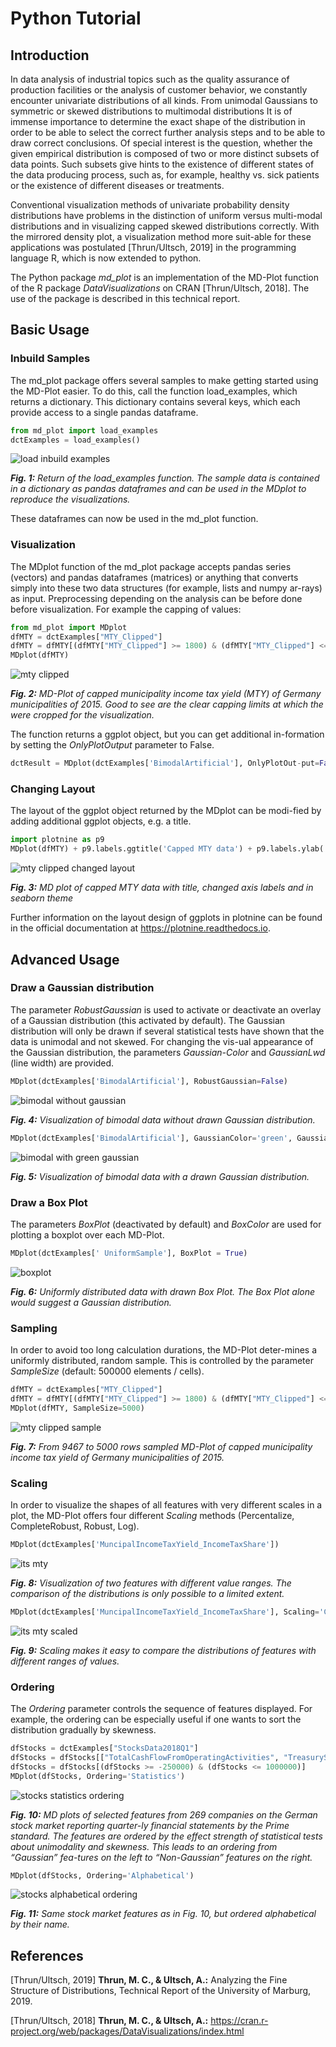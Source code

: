 # Python Tutorial

## Introduction

In data analysis of industrial topics such as the quality assurance of production facilities or the analysis of customer behavior, we constantly encounter univariate distributions of all kinds. From unimodal Gaussians to symmetric or skewed distributions to multimodal distributions It is of immense importance to determine the exact shape of the distribution in order to be able to select the correct further analysis steps and to be able to draw correct conclusions. Of special interest is the question, whether the given empirical distribution is composed of two or more distinct subsets of data points. Such subsets give hints to the existence of different states of the data producing process, such as, for example, healthy vs. sick patients or the existence of different diseases or treatments.  

Conventional visualization methods of univariate probability density distributions have problems in the distinction of uniform versus multi-modal distributions and in visualizing capped skewed distributions correctly. With the mirrored density plot, a visualization method more suit-able for these applications was postulated [Thrun/Ultsch, 2019] in the programming language R, which is now extended to python. 

The Python package _md_plot_ is an implementation of the MD-Plot function of the R package _DataVisualizations_ on CRAN [Thrun/Ultsch, 2018]. The use of the package is described in this technical report.

## Basic Usage

### Inbuild Samples

The md_plot package offers several samples to make getting started using the MD-Plot easier. To do this, call the function load_examples, which returns a dictionary. This dictionary contains several keys, which each provide access to a single pandas dataframe.

```python
from md_plot import load_examples
dctExamples = load_examples()
```

![load inbuild examples](images/load_examples.png)

_**Fig. 1:** Return of the load_examples function. The sample data is contained in a dictionary as pandas dataframes and can be used in the MDplot to reproduce the visualizations._

These dataframes can now be used in the md_plot function.

### Visualization

The MDplot function of the md_plot package accepts pandas series (vectors) and pandas dataframes (matrices) or anything that converts simply into these two data structures (for example, lists and numpy ar-rays) as input. Preprocessing depending on the analysis can be before done before visualization. For example the capping of values:

```python
from md_plot import MDplot
dfMTY = dctExamples["MTY_Clipped"]
dfMTY = dfMTY[(dfMTY["MTY_Clipped"] >= 1800) & (dfMTY["MTY_Clipped"] <= 6000)]
MDplot(dfMTY)
```

![mty clipped](images/mty_clipped.png)

_**Fig. 2:** MD-Plot of capped municipality income tax yield (MTY) of Germany municipalities of 2015. Good to see are the clear capping limits at which the were cropped for the visualization._

The function returns a ggplot object, but you can get additional in-formation by setting the _OnlyPlotOutput_ parameter to False.

```python
dctResult = MDplot(dctExamples['BimodalArtificial'], OnlyPlotOut-put=False)
```

### Changing Layout

The layout of the ggplot object returned by the MDplot can be modi-fied by adding additional ggplot objects, e.g. a title.

```python
import plotnine as p9
MDplot(dfMTY) + p9.labels.ggtitle('Capped MTY data') + p9.labels.ylab('PDE') + p9.labels.xlab('Variables') + p9.theme_seaborn()
```

![mty clipped changed layout](images/mty_clipped_layout.png)

_**Fig. 3:** MD plot of capped MTY data with title, changed axis labels and in seaborn theme_

Further information on the layout design of ggplots in plotnine can be found in the official documentation at https://plotnine.readthedocs.io.

## Advanced Usage

### Draw a Gaussian distribution

The parameter _RobustGaussian_ is used to activate or deactivate an overlay of a Gaussian distribution (this activated by default). The Gaussian distribution will only be drawn if several statistical tests have shown that the data is unimodal and not skewed. For changing the vis-ual appearance of the Gaussian distribution, the parameters _Gaussian-Color_ and _GaussianLwd_ (line width) are provided.

```python
MDplot(dctExamples['BimodalArtificial'], RobustGaussian=False)
```

![bimodal without gaussian](images/bimodal_without_gaussian.png)

_**Fig. 4:** Visualization of bimodal data without drawn Gaussian distribution._

```python
MDplot(dctExamples['BimodalArtificial'], GaussianColor='green', GaussianLwd=2.5)
```

![bimodal with green gaussian](images/bimodal_with_green_gaussian.png)

_**Fig. 5:** Visualization of bimodal data with a drawn Gaussian distribution._

### Draw a Box Plot

The parameters _BoxPlot_ (deactivated by default) and _BoxColor_ are used for plotting a boxplot over each MD-Plot.

```python
MDplot(dctExamples[' UniformSample'], BoxPlot = True)
```

![boxplot](images/box_plot.png)

_**Fig. 6:** Uniformly distributed data with drawn Box Plot. The Box Plot alone would suggest a Gaussian distribution._

### Sampling

In order to avoid too long calculation durations, the MD-Plot deter-mines a uniformly distributed, random sample. This is controlled by the parameter _SampleSize_ (default: 500000 elements / cells).

```python
dfMTY = dctExamples["MTY_Clipped"]
dfMTY = dfMTY[(dfMTY["MTY_Clipped"] >= 1800) & (dfMTY["MTY_Clipped"] <= 6000)]
MDplot(dfMTY, SampleSize=5000)
```

![mty clipped sample](images/mty_clipped_sample.png)

_**Fig. 7:** From 9467 to 5000 rows sampled MD-Plot of capped municipality income tax yield of Germany municipalities of 2015._

### Scaling

In order to visualize the shapes of all features with very different scales in a plot, the MD-Plot offers four different _Scaling_ methods (Percentalize, CompleteRobust, Robust, Log). 

```python
MDplot(dctExamples['MuncipalIncomeTaxYield_IncomeTaxShare'])
```

![its mty](images/its_mty.png)

_**Fig. 8:** Visualization of two features with different value ranges. The comparison of the distributions is only possible to a limited extent._

```python
MDplot(dctExamples['MuncipalIncomeTaxYield_IncomeTaxShare'], Scaling='CompleteRobust')
```

![its mty scaled](images/its_mty_scaled.png)

_**Fig. 9:** Scaling makes it easy to compare the distributions of features with different ranges of values._

### Ordering

The _Ordering_ parameter controls the sequence of features displayed. For example, the ordering can be especially useful if one wants to sort the distribution gradually by skewness.

```python
dfStocks = dctExamples["StocksData2018Q1"]
dfStocks = dfStocks[["TotalCashFlowFromOperatingActivities", "TreasuryStock", "CapitalExpenditures", "InterestExpense", "Net-Income_y", "NetTangibleAssets", "TotalAssets", "TotalLiabilities", "To-talStockholderEquity", "TotalOperatingExpenses", "GrossProfit", "To-talRevenue"]]
dfStocks = dfStocks[(dfStocks >= -250000) & (dfStocks <= 1000000)]
MDplot(dfStocks, Ordering='Statistics')
```

![stocks statistics ordering](images/stocks_statistics.png)

_**Fig. 10:** MD plots of selected features from 269 companies on the German stock market reporting quarter-ly financial statements by the Prime standard. The features are ordered by the effect strength of statistical tests about unimodality and skewness. This leads to an ordering from “Gaussian” fea-tures on the left to “Non-Gaussian” features on the right._

```python
MDplot(dfStocks, Ordering='Alphabetical')
```

![stocks alphabetical ordering](images/stocks_alphabetical.png)

_**Fig. 11:** Same stock market features as in Fig. 10, but ordered alphabetical by their name._

## References

[Thrun/Ultsch, 2019]  **Thrun, M. C., & Ultsch, A.:** Analyzing the Fine Structure of Distributions,  Technical Report of the University of Marburg, 2019.

[Thrun/Ultsch, 2018]  **Thrun, M. C., & Ultsch, A.:** https://cran.r-project.org/web/packages/DataVisualizations/index.html
